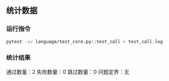 ## 统计数据

### 运行指令
```bash
pytest -sv language/test_core.py::test_call > test_call.log
```

### 统计结果
通过数量：2
失败数量：0
跳过数量：0
问题定界：无